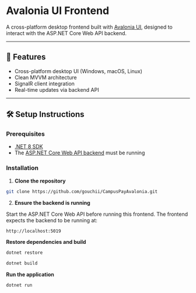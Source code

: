 # Avalonia UI Frontend

A cross-platform desktop frontend built with [Avalonia UI](https://avaloniaui.net/), designed to interact with the ASP.NET Core Web API backend.

---

## 🚀 Features

- Cross-platform desktop UI (Windows, macOS, Linux)
- Clean MVVM architecture
- SignalR client integration
- Real-time updates via backend API

---

## 🛠️ Setup Instructions

### Prerequisites

- [.NET 8 SDK](https://dotnet.microsoft.com/download)
- The [ASP.NET Core Web API backend](https://github.com/gouchii/CampusPay) must be running

### Installation

1. **Clone the repository**

```bash
git clone https://github.com/gouchii/CampusPayAvalonia.git
```

2. **Ensure the backend is running**

Start the ASP.NET Core Web API before running this frontend. The frontend expects the backend to be running at:
```bash
http://localhost:5019
```


**Restore dependencies and build**
```bash
dotnet restore
```
```bash
dotnet build
```

**Run the application**
```bash
dotnet run
```
